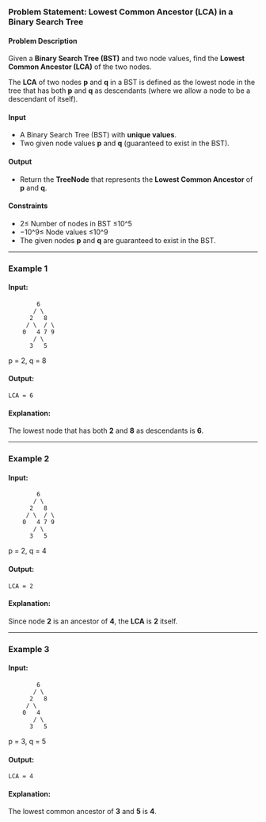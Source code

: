 ### **Problem Statement: Lowest Common Ancestor (LCA) in a Binary Search Tree**  

#### **Problem Description**  
Given a **Binary Search Tree (BST)** and two node values, find the **Lowest Common Ancestor (LCA)** of the two nodes.  

The **LCA** of two nodes **p** and **q** in a BST is defined as the lowest node in the tree that has both **p** and **q** as descendants (where we allow a node to be a descendant of itself).  

#### **Input**  
- A Binary Search Tree (BST) with **unique values**.
- Two given node values **p** and **q** (guaranteed to exist in the BST).  

#### **Output**  
- Return the **TreeNode** that represents the **Lowest Common Ancestor** of **p** and **q**.  

#### **Constraints**  
- 2≤ Number of nodes in BST ≤10^5  
- −10^9≤ Node values ≤10^9 
- The given nodes **p** and **q** are guaranteed to exist in the BST.  

---

### **Example 1**
#### **Input:**  
```
        6
       / \
      2   8
     / \  / \
    0   4 7 9
       / \
      3   5
```
p = 2, q = 8  

#### **Output:**  
```
LCA = 6
```
#### **Explanation:**  
The lowest node that has both **2** and **8** as descendants is **6**.  

---

### **Example 2**
#### **Input:**  
```
        6
       / \
      2   8
     / \  / \
    0   4 7 9
       / \
      3   5
```
p = 2, q = 4  

#### **Output:**  
```
LCA = 2
```
#### **Explanation:**  
Since node **2** is an ancestor of **4**, the **LCA** is **2** itself.  

---

### **Example 3**
#### **Input:**  
```
        6
       / \
      2   8
     / \  
    0   4
       / \
      3   5
```
p = 3, q = 5  

#### **Output:**  
```
LCA = 4
```
#### **Explanation:**  
The lowest common ancestor of **3** and **5** is **4**.  
